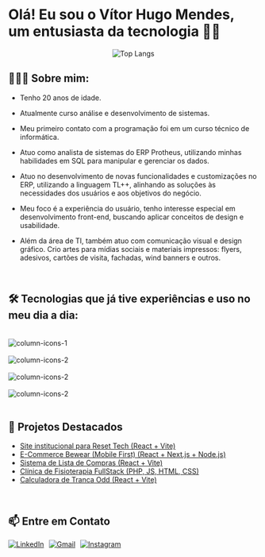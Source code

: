 # Olá! Eu sou o Vítor Hugo Mendes, um entusiasta da tecnologia ✌🏼 

<div  align="center">

![Top Langs](https://github-readme-stats.vercel.app/api/top-langs/?username=vh-mendes&hide_progress=true)


</div>




## 👨🏻‍💻 Sobre mim:

- Tenho 20 anos de idade. 

- Atualmente curso análise e desenvolvimento de sistemas.
- Meu primeiro contato com a programação foi em um curso técnico de informática.
- Atuo como analista de sistemas do ERP Protheus, utilizando minhas habilidades em SQL para manipular e gerenciar os dados. 
- Atuo no desenvolvimento de novas funcionalidades e customizações no ERP, utilizando a linguagem TL++, alinhando as soluções às necessidades dos usuários e aos objetivos do negócio. 
- Meu foco é a experiência do usuário, tenho interesse especial em desenvolvimento front-end, buscando aplicar conceitos de design e usabilidade. 
- Além da área de TI, também atuo com comunicação visual e design gráfico. Crio artes para mídias sociais e materiais impressos: flyers, adesivos, cartões de visita, fachadas, wind banners e outros.

<br>

## 🛠️ Tecnologias que já tive experiências e uso no meu dia a dia:

<div style="display: inline_block, align-items:center" ><br/>
    <img align= "center" alt= "column-icons-1" src="https://skillicons.dev/icons?i=html,css,js,ts,php" />
    <br> <br>   
     <img align= "center" alt= "column-icons-2" src="https://skillicons.dev/icons?i=react,nodejs,nextjs,tailwind,postman,docker,git" /> 
     <br> <br>   
    <img align= "center" alt= "column-icons-2" src="https://skillicons.dev/icons?i=ps,figma,ai" />
    <br><br>
     <img align= "center" alt= "column-icons-2" src="https://skillicons.dev/icons?i=mysql,postgres,mongodb,prisma,firebase" /> 
</div>
<br>

## 📂 Projetos Destacados
-  [Site institucional para Reset Tech (React + Vite)](https://resetprata.com.br/)
-  [E-Commerce Bewear (Mobile First) (React + Next.js + Node.js)](https://github.com/vh-mendes/bewear)
-  [Sistema de Lista de Compras (React + Vite)](https://github.com/vh-mendes/shoppingList)
-  [Clínica de Fisioterapia FullStack (PHP, JS, HTML, CSS)](https://github.com/vh-mendes/clinicMotivare)
-  [Calculadora de Tranca Odd (React + Vite)](https://calculadora-de-tranca.vercel.app/)


<br>

## 📫 Entre em Contato
<div style="display: flex; align-items: center; gap: 10px;">

  <a href="https://www.linkedin.com/in/v%C3%ADtor-hugo-mendes-163a91336/?trk=opento_sprofile_topcard" target="_blank">
    <img src="https://skillicons.dev/icons?i=linkedin" alt="LinkedIn" />
  </a>

  <a href="mailto:vitorhugomendes995@gmail.com" target="_blank">
    <img src="https://skillicons.dev/icons?i=gmail" alt="Gmail" />
  </a>

  <a href="https://www.instagram.com/vh_mendes" target="_blank">
    <img src="https://skillicons.dev/icons?i=instagram" alt="Instagram" />
  </a>
</div>
